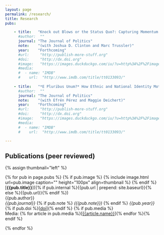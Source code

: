 ```yaml
---
layout: page
permalink: /research/
title: Research
pubs:

    - title:   "Knock out Blows or the Status Quo?: Capturing Momentum in the 2016 Primaries"
      #author:  ""
      journal: "The Journal of Politics"
      note:    "(with Joshua D. Clinton and Marc Trussler)"
      year:    "Forthcoming"
      #url:     "http://publish-more-stuff.org"
      #doi:     "http://dx.doi.org"
      #image:   "https://images.duckduckgo.com/iu/?u=http%3A%2F%2Fimages.moviepostershop.com%2Fthe-matrix-movie-poster-1999-1020518087.jpg&f=1"
      #media:
      #  - name: "IMDB"
      #    url:  "http://www.imdb.com/title/tt0133093/"
      
    - title:   "*E Pluribus Unum?* How Ethnic and National Identity Motivate Individual Reactions to a Political Ideal"
      #author:  ""
      journal: "The Journal of Politics"
      note:    "(with Efrén Pérez and Maggie Deichert)"
      year:    "Forthcoming"
      #url:     "http://publish-more-stuff.org"
      #doi:     "http://dx.doi.org"
      #image:   "https://images.duckduckgo.com/iu/?u=http%3A%2F%2Fimages.moviepostershop.com%2Fthe-matrix-movie-poster-1999-1020518087.jpg&f=1"
      #media:
      #  - name: "IMDB"
      #    url:  "http://www.imdb.com/title/tt0133093/"

---
```


## Publications (peer reviewed)

{% assign thumbnail="left" %}

{% for pub in page.pubs %}
{% if pub.image %}
{% include image.html url=pub.image caption="" height="100px" align=thumbnail %}
{% endif %}
[**{{pub.title}}**]({% if pub.internal %}{{pub.url | prepend: site.baseurl}}{% else %}{{pub.url}}{% endif %})<br />
{{pub.author}}<br />
*{{pub.journal}}*
{% if pub.note %} *({{pub.note}})*
{% endif %} *{{pub.year}}* {% if pub.doi %}[[doi]({{pub.doi}})]{% endif %}
{% if pub.media %}<br />Media: {% for article in pub.media %}[[{{article.name}}]({{article.url}})]{% endfor %}{% endif %}

{% endfor %}
